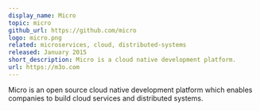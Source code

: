 ```yaml
---
display_name: Micro
topic: micro
github_url: https://github.com/micro
logo: micro.png
related: microservices, cloud, distributed-systems
released: January 2015
short_description: Micro is a cloud native development platform.
url: https://m3o.com
---
```

Micro is an open source cloud native development platform which enables companies to build cloud services and distributed systems.
